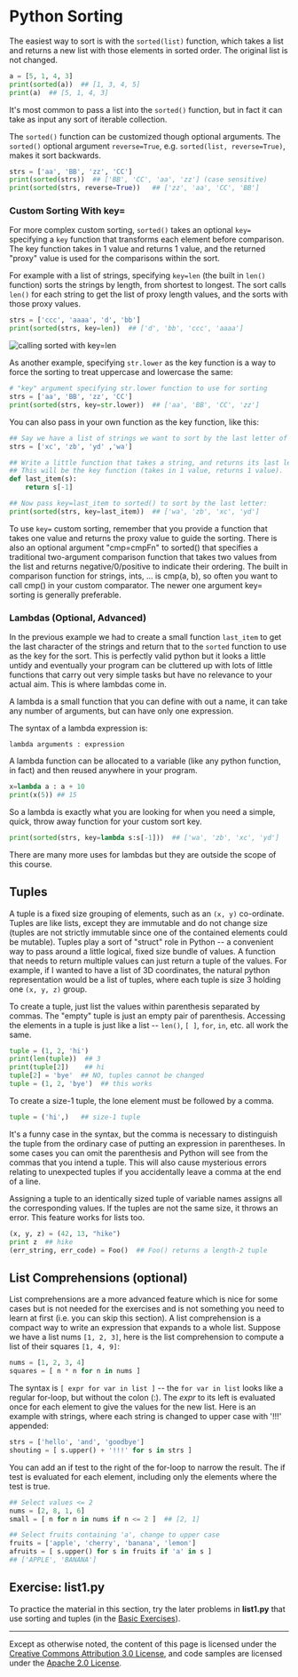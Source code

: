 Python Sorting
==============

The easiest way to sort is with the `sorted(list)` function, which takes a
list and returns a new list with those elements in sorted order. The
original list is not changed.

```python
a = [5, 1, 4, 3]
print(sorted(a))  ## [1, 3, 4, 5]
print(a)  ## [5, 1, 4, 3]
```

It's most common to pass a list into the `sorted()` function, but in fact
it can take as input any sort of iterable collection. 

The `sorted()` function can be customized though optional arguments. The
`sorted()` optional argument `reverse=True`, e.g. `sorted(list,
reverse=True)`, makes it sort backwards.

```python
strs = ['aa', 'BB', 'zz', 'CC']
print(sorted(strs))  ## ['BB', 'CC', 'aa', 'zz'] (case sensitive)
print(sorted(strs, reverse=True))   ## ['zz', 'aa', 'CC', 'BB']
```

### Custom Sorting With key=

For more complex custom sorting, `sorted()` takes an optional `key=`
specifying a `key` function that transforms each element before
comparison. The key function takes in 1 value and returns 1 value, and
the returned "proxy" value is used for the comparisons within the sort.

For example with a list of strings, specifying `key=len` (the built in
`len()` function) sorts the strings by length, from shortest to longest.
The sort calls `len()` for each string to get the list of proxy length
values, and the sorts with those proxy values.

```python
strs = ['ccc', 'aaaa', 'd', 'bb']
print(sorted(strs, key=len))  ## ['d', 'bb', 'ccc', 'aaaa']
```

![calling sorted with
key=len](images/sorted-key.png)

As another example, specifying `str.lower` as the key function is a way
to force the sorting to treat uppercase and lowercase the same:

```python
# "key" argument specifying str.lower function to use for sorting
strs = ['aa', 'BB', 'zz', 'CC']
print(sorted(strs, key=str.lower))  ## ['aa', 'BB', 'CC', 'zz']
```

You can also pass in your own function as the key function, like this:

```python
## Say we have a list of strings we want to sort by the last letter of the string.
strs = ['xc', 'zb', 'yd' ,'wa']

## Write a little function that takes a string, and returns its last letter.
## This will be the key function (takes in 1 value, returns 1 value).
def last_item(s):
    return s[-1]

## Now pass key=last_item to sorted() to sort by the last letter:
print(sorted(strs, key=last_item))  ## ['wa', 'zb', 'xc', 'yd']
```

To use `key=` custom sorting, remember that you provide a function that
takes one value and returns the proxy value to guide the sorting. There
is also an optional argument "cmp=cmpFn" to sorted() that specifies a
traditional two-argument comparison function that takes two values from
the list and returns negative/0/positive to indicate their ordering. The
built in comparison function for strings, ints, ... is cmp(a, b), so
often you want to call cmp() in your custom comparator. The newer one
argument key= sorting is generally preferable.

### Lambdas (Optional, Advanced)

In the previous example we had to create a small function `last_item` to get the
last character of the strings and return that to the `sorted` function to use as
the key for the sort. This is perfectly valid python but it looks a little
untidy and eventually your program can be cluttered up with lots of little
functions that carry out very simple tasks but have no relevance to your actual
aim. This is where lambdas come in.

A lambda is a small function that you can define with out a name, it can take
any number of arguments, but can have only one expression. 

The syntax of a lambda expression is:

    lambda arguments : expression

A lambda function can be allocated to a variable (like any python function, in
fact) and then reused anywhere in your program.

```python
x=lambda a : a + 10
print(x(5)) ## 15
```
So a lambda is exactly what you are looking for when you need a simple, quick,
throw away function for your custom sort key. 

```python
print(sorted(strs, key=lambda s:s[-1]))  ## ['wa', 'zb', 'xc', 'yd']
```
There are many more uses for lambdas but they are outside the scope of this
course. 

Tuples
------

A tuple is a fixed size grouping of elements, such as an `(x, y)`
co-ordinate. Tuples are like lists, except they are immutable and do not
change size (tuples are not strictly immutable since one of the
contained elements could be mutable). Tuples play a sort of "struct"
role in Python -- a convenient way to pass around a little logical,
fixed size bundle of values. A function that needs to return multiple
values can just return a tuple of the values. For example, if I wanted
to have a list of 3D coordinates, the natural python representation
would be a list of tuples, where each tuple is size 3 holding one `(x, y,
z)` group.

To create a tuple, just list the values within parenthesis separated by
commas. The "empty" tuple is just an empty pair of parenthesis.
Accessing the elements in a tuple is just like a list -- `len()`, `[ ]`,
`for`, `in`, etc. all work the same.

```python
tuple = (1, 2, 'hi')
print(len(tuple))  ## 3
print(tuple[2])    ## hi
tuple[2] = 'bye'  ## NO, tuples cannot be changed
tuple = (1, 2, 'bye')  ## this works
```

To create a size-1 tuple, the lone element must be followed by a comma.

```python
tuple = ('hi',)   ## size-1 tuple
```

It's a funny case in the syntax, but the comma is necessary to
distinguish the tuple from the ordinary case of putting an expression
in parentheses. In some cases you can omit the parenthesis and Python
will see from the commas that you intend a tuple. This will also cause
mysterious errors relating to unexpected tuples if you accidentally
leave a comma at the end of a line.

Assigning a tuple to an identically sized tuple of variable names
assigns all the corresponding values. If the tuples are not the same
size, it throws an error. This feature works for lists too.

```python
(x, y, z) = (42, 13, "hike")
print z  ## hike
(err_string, err_code) = Foo()  ## Foo() returns a length-2 tuple
```

List Comprehensions (optional)
------------------------------

List comprehensions are a more advanced feature which is nice for some
cases but is not needed for the exercises and is not something you need
to learn at first (i.e. you can skip this section). A list comprehension
is a compact way to write an expression that expands to a whole list.
Suppose we have a list nums `[1, 2, 3]`, here is the list comprehension
to compute a list of their squares `[1, 4, 9]`:

```python
nums = [1, 2, 3, 4]
squares = [ n * n for n in nums ]
```

The syntax is `[ expr for var in list ]` -- the `for var in list` looks
like a regular for-loop, but without the colon (:). The *expr* to its
left is evaluated once for each element to give the values for the new
list. Here is an example with strings, where each string is changed to
upper case with '!!!' appended:

```python
strs = ['hello', 'and', 'goodbye']
shouting = [ s.upper() + '!!!' for s in strs ]
```

You can add an if test to the right of the for-loop to narrow the
result. The if test is evaluated for each element, including only the
elements where the test is true.

```python
## Select values <= 2
nums = [2, 8, 1, 6]
small = [ n for n in nums if n <= 2 ]  ## [2, 1]

## Select fruits containing 'a', change to upper case
fruits = ['apple', 'cherry', 'banana', 'lemon']
afruits = [ s.upper() for s in fruits if 'a' in s ]
## ['APPLE', 'BANANA']
```

Exercise: list1.py
------------------

To practice the material in this section, try the later problems in
**list1.py** that use sorting and tuples (in the [Basic
Exercises](basic)).

----

Except as otherwise noted, the content of this page is licensed under
the [Creative Commons Attribution 3.0
License](http://creativecommons.org/licenses/by/3.0/), and code samples
are licensed under the [Apache 2.0
License](http://www.apache.org/licenses/LICENSE-2.0). 
